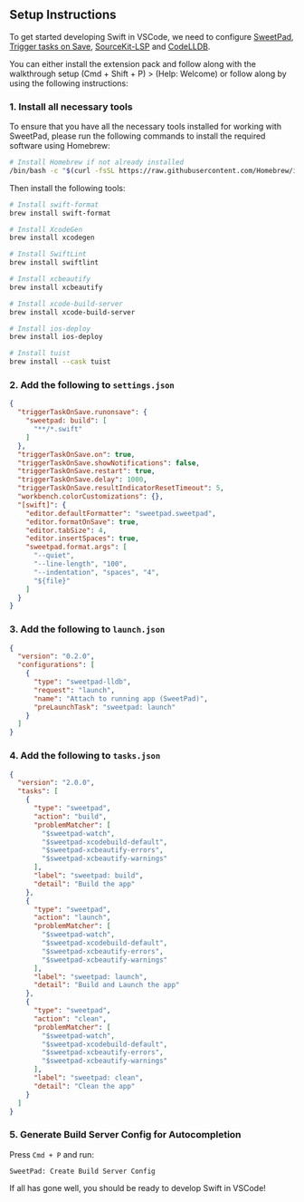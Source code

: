 ## Setup Instructions

To get started developing Swift in VSCode, we need to configure [SweetPad](https://marketplace.visualstudio.com/items?itemName=sweetpad.sweetpad), [Trigger tasks on Save](https://marketplace.visualstudio.com/items?itemName=Gruntfuggly.triggertaskonsave), [SourceKit-LSP](https://marketplace.visualstudio.com/items?itemName=pvasek.sourcekit-lsp--dev-unofficial) and [CodeLLDB](https://marketplace.visualstudio.com/items?itemName=vadimcn.vscode-lldb). 

You can either install the extension pack and follow along with the walkthrough setup (Cmd + Shift + P) > (Help: Welcome) or follow along by using the following instructions:

### 1. Install all necessary tools
To ensure that you have all the necessary tools installed for working with SweetPad, please run the following commands to install the required software using Homebrew:

```bash
# Install Homebrew if not already installed
/bin/bash -c "$(curl -fsSL https://raw.githubusercontent.com/Homebrew/install/HEAD/install.sh)"
```

Then install the following tools:
```bash
# Install swift-format
brew install swift-format

# Install XcodeGen
brew install xcodegen

# Install SwiftLint
brew install swiftlint

# Install xcbeautify
brew install xcbeautify

# Install xcode-build-server
brew install xcode-build-server

# Install ios-deploy
brew install ios-deploy

# Install tuist
brew install --cask tuist
```

### 2. Add the following to `settings.json`

```json
{
  "triggerTaskOnSave.runonsave": {
    "sweetpad: build": [
      "**/*.swift"
    ]
  },
  "triggerTaskOnSave.on": true,
  "triggerTaskOnSave.showNotifications": false,
  "triggerTaskOnSave.restart": true,
  "triggerTaskOnSave.delay": 1000,
  "triggerTaskOnSave.resultIndicatorResetTimeout": 5,
  "workbench.colorCustomizations": {},
  "[swift]": {
    "editor.defaultFormatter": "sweetpad.sweetpad",
    "editor.formatOnSave": true,
    "editor.tabSize": 4,
    "editor.insertSpaces": true,
    "sweetpad.format.args": [
      "--quiet",
      "--line-length", "100",
      "--indentation", "spaces", "4",
      "${file}"
    ]
  }
}
```

### 3. Add the following to `launch.json`
```json
{
  "version": "0.2.0",
  "configurations": [
    {
      "type": "sweetpad-lldb",
      "request": "launch",
      "name": "Attach to running app (SweetPad)",
      "preLaunchTask": "sweetpad: launch"
    }
  ]
}
```

### 4. Add the following to `tasks.json`
```json
{
  "version": "2.0.0",
  "tasks": [
    {
      "type": "sweetpad",
      "action": "build",
      "problemMatcher": [
        "$sweetpad-watch",
        "$sweetpad-xcodebuild-default",
        "$sweetpad-xcbeautify-errors",
        "$sweetpad-xcbeautify-warnings"
      ],
      "label": "sweetpad: build",
      "detail": "Build the app"
    },
    {
      "type": "sweetpad",
      "action": "launch",
      "problemMatcher": [
        "$sweetpad-watch",
        "$sweetpad-xcodebuild-default",
        "$sweetpad-xcbeautify-errors",
        "$sweetpad-xcbeautify-warnings"
      ],
      "label": "sweetpad: launch",
      "detail": "Build and Launch the app"
    },
    {
      "type": "sweetpad",
      "action": "clean",
      "problemMatcher": [
        "$sweetpad-watch",
        "$sweetpad-xcodebuild-default",
        "$sweetpad-xcbeautify-errors",
        "$sweetpad-xcbeautify-warnings"
      ],
      "label": "sweetpad: clean",
      "detail": "Clean the app"
    }
  ]
}
```

### 5. Generate Build Server Config for Autocompletion
Press `Cmd + P` and run:
```
SweetPad: Create Build Server Config
```

If all has gone well, you should be ready to develop Swift in VSCode!